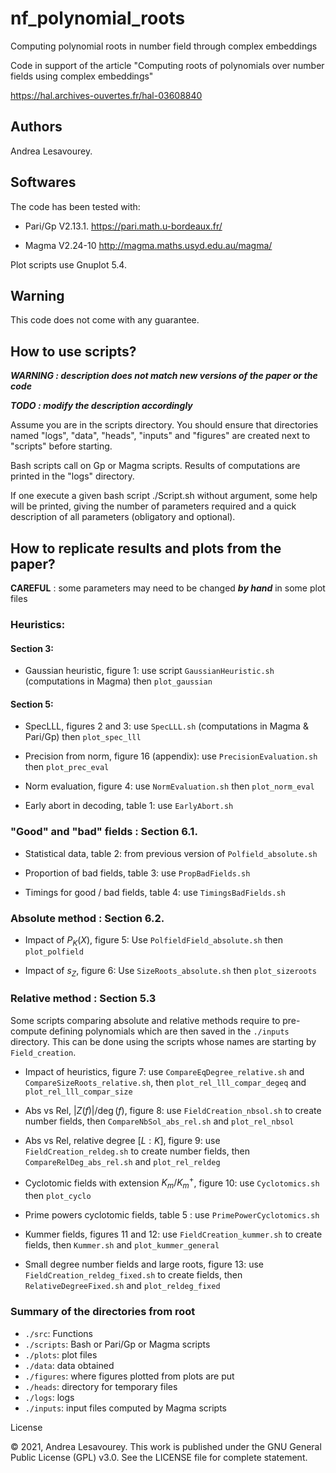 # nf_polynomial_roots
Computing polynomial roots in number field through complex embeddings

Code in support of the article "Computing roots of polynomials over number fields using complex embeddings"

https://hal.archives-ouvertes.fr/hal-03608840


## Authors
Andrea Lesavourey.

## Softwares
The code has been tested with:

- Pari/Gp V2.13.1. https://pari.math.u-bordeaux.fr/

- Magma V2.24-10   http://magma.maths.usyd.edu.au/magma/


Plot scripts use Gnuplot 5.4.


## Warning
This code does not come with any guarantee. 


## How to use scripts?


***WARNING : description does not match new versions of the paper or the code***

***TODO : modify the description accordingly***


Assume you are in the scripts directory.
You should ensure that directories named "logs", "data", "heads", "inputs" and 
"figures" are created next to "scripts" before starting.

Bash scripts call on Gp or Magma scripts. Results of computations are printed 
in the "logs" directory.

If one execute a given bash script  ./Script.sh  without argument, some help 
will be printed, giving the number of parameters required and a quick 
description of all parameters (obligatory and optional).


## How to replicate results and plots from the paper?

**CAREFUL** : some parameters may need to be changed ***by hand*** in some plot files

### Heuristics:

#### Section 3:
- Gaussian heuristic, figure 1: use script `GaussianHeuristic.sh` (computations in Magma) then
  `plot_gaussian`

#### Section 5:
- SpecLLL, figures 2 and 3: use `SpecLLL.sh` (computations in Magma & Pari/Gp) then
`plot_spec_lll`

- Precision from norm, figure 16 (appendix): use `PrecisionEvaluation.sh` then
`plot_prec_eval`

- Norm evaluation, figure 4: use `NormEvaluation.sh` then `plot_norm_eval`

- Early abort in decoding, table 1: use `EarlyAbort.sh` 


### "Good" and "bad" fields : Section 6.1.
- Statistical data, table 2: from previous version of `Polfield_absolute.sh`

- Proportion of bad fields, table 3: use `PropBadFields.sh`

- Timings for good / bad fields, table 4: use `TimingsBadFields.sh`


### Absolute method : Section 6.2.
- Impact of $P_K(X)$, figure 5: Use `PolfieldField_absolute.sh` then 
`plot_polfield`

- Impact of $s_Z$, figure 6: Use `SizeRoots_absolute.sh` then `plot_sizeroots`



### Relative method : Section 5.3

Some scripts comparing absolute and relative methods require to pre-compute 
defining polynomials which are then saved in the `./inputs` directory.
This can be done using the scripts whose names are starting by `Field_creation`.

- Impact of heuristics, figure 7: use `CompareEqDegree_relative.sh` and
`CompareSizeRoots_relative.sh`, then `plot_rel_lll_compar_degeq` and 
`plot_rel_lll_compar_size`

- Abs vs Rel, $|Z(f)|/\deg(f)$, figure 8: use `FieldCreation_nbsol.sh` to 
	create number fields, then `CompareNbSol_abs_rel.sh` and `plot_rel_nbsol`

- Abs vs Rel, relative degree $[L:K]$, figure 9: use `FieldCreation_reldeg.sh`
to create number fields, then `CompareRelDeg_abs_rel.sh` and `plot_rel_reldeg`

- Cyclotomic fields with extension $K_m/K_m^+$, figure 10: use `Cyclotomics.sh`
then `plot_cyclo`

- Prime powers cyclotomic fields, table 5 : use `PrimePowerCyclotomics.sh`

- Kummer fields, figures 11 and 12: use `FieldCreation_kummer.sh` to create 
fields, then `Kummer.sh` and `plot_kummer_general`

- Small degree number fields and large roots, figure 13: use 
`FieldCreation_reldeg_fixed.sh` to create fields, then `RelativeDegreeFixed.sh` 
and `plot_reldeg_fixed`


### Summary of the directories from root
 - `./src`: Functions
 - `./scripts`: Bash or Pari/Gp or Magma scripts
 - `./plots`: plot files 
 - `./data`: data obtained
 - `./figures`: where figures plotted from plots are put
 - `./heads`: directory for temporary files
 - `./logs`: logs
 - `./inputs`: input files computed by Magma scripts
  
License

© 2021, Andrea Lesavourey.
This work is published under the GNU General Public License (GPL) v3.0.
See the LICENSE file for complete statement.
